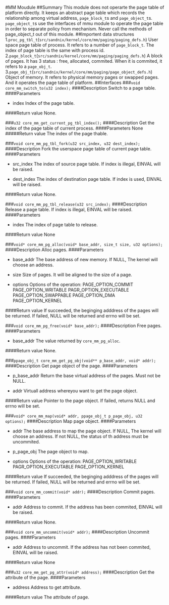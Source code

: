 #MM Moudule
##Summary
This module does not operarte the page table of platform directly. It keeps an abstract page table which records the relationship among virtual address, `page_block_t`s and `page_object_t`s. `page_object_t`s use the interfaces of mmu module to operate the page table in order to separate policy from mechanism.
Never call the methods of page_object_t out of this module.
##Importent data structures
1.`proc_pg_tbl_t`(`src/sandnix/kernel/core/mm/paging/paging_defs.h`)
User space page table of process. It refers to a number of `page_block_t`.
The index of page table is the same with process id.
2.`page_block_t`(`src/sandnix/kernel/core/mm/paging/paging_defs.h`)
A block of pages. It has 3 status : free, allocated, commited. When it is commited, it refers to a `page_obj_t`.
3.`page_obj_t`(`src/sandnix/kernel/core/mm/paging/page_object_defs.h`)
Object of memory. It refers to physical memory pages or swapped pages. And it operates the page table of platform.
##Interfaces
###`void core_mm_switch_to(u32 index);`
####Description
Switch to a page table.
####Parameters
* index
Index of the page table.

####Return value
None.

###`u32 core_mm_get_current_pg_tbl_index();`
####Description
Get the index of the page table of current process.
####Parameters
None
#####Return value
The index of the page thable.

###`void core_mm_pg_tbl_fork(u32 src_index, u32 dest_index);`
####Description
Fork the userspace page table of current page table.
####Parameters
* src_index
The index of source page table. If index is illegal, EINVAL will be raised.

* dest_index
The index of destination page table. If index is used, EINVAL will be raised.

####Return value
None.

###`void core_mm_pg_tbl_release(u32 src_index);`
####Description
Release a page table. If index is illegal, EINVAL will be raised.
####Parameters
* index
The index of page table to release.

####Return value
None

###`void* core_mm_pg_alloc(void* base_addr, size_t size, u32 options);`
####Description
Alloc pages.
####Parameters
* base_addr
The base address of new memory. If NULL, The kernel will choose an address.

* size
Size of pages. It will be aligned to the size of a page.

* options
Options of the operation:
PAGE_OPTION_COMMIT
PAGE_OPTION_WRITABLE
PAGR_OPTION_EXECUTABLE
PAGE_OPTION_SWAPPABLE
PAGE_OPTION_DMA
PAGE_OPTION_KERNEL

####Return value
If succeeded, the beginging adddress of the pages will be returned.
If failed, NULL will be returned and errno will be set.

###`void core_mm_pg_free(void* base_addr);`
####Description
Free pages.
####Parameters
* base_addr
The value returned by `core_mm_pg_alloc`.

####Return value
None.

###`ppage_obj_t core_mm_get_pg_obj(void** p_base_addr, void* addr);`
####Description
Get page object of the page.
####Parameters
* p_base_addr
Return the base virtual address of the pages. Must not be NULL.

* addr
Virtuall address whereyou want to get the page object.

####Return value
Pointer to the page object. If failed, returns NULL and errno will be set.

###`void* core_mm_map(void* addr, ppage_obj_t p_page_obj, u32 options);`
####Description
Map page object.
####Parameters
* addr
The base address to map the page object. If NULL, The kernel will choose an address.
If not NULL, the status of th address must be uncommited.

* p_page_obj
The page object to map.

* options
Options of the operation:
PAGE_OPTION_WRITABLE
PAGR_OPTION_EXECUTABLE
PAGE_OPTION_KERNEL

####Return value
If succeeded, the beginging adddress of the pages will be returned.
If failed, NULL will be returned and errno will be set.

###`void core_mm_commit(void* addr);`
####Description
Commit pages.
####Parameters
* addr
Address to commit. If the address has been commited, EINVAL will be raised.

####Return value
None.

###`void core_mm_uncommit(void* addr);`
####Description
Uncommit pages.
####Parameters
* addr
Address to uncommit. If the address has not been commited, EINVAL will be raised.

####Return value
None

###`u32	core_mm_get_pg_attr(void* address);`
####Description
Get the attribute of the page.
####Parameters
* address
Address to get attribute.

####Return value
The attribute of page.